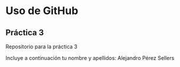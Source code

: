 # Uso de GitHub
## Práctica 3
Repositorio para la práctica 3

Incluye a continuación tu nombre y apellidos: Alejandro Pérez Sellers 
